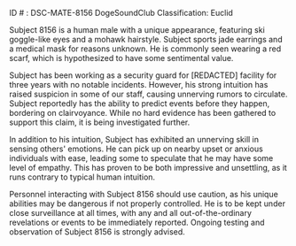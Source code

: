 ID # : DSC-MATE-8156
DogeSoundClub Classification: Euclid 

Subject 8156 is a human male with a unique appearance, featuring ski goggle-like eyes and a mohawk hairstyle. Subject sports jade earrings and a medical mask for reasons unknown. He is commonly seen wearing a red scarf, which is hypothesized to have some sentimental value. 

Subject has been working as a security guard for [REDACTED] facility for three years with no notable incidents. However, his strong intuition has raised suspicion in some of our staff, causing unnerving rumors to circulate. Subject reportedly has the ability to predict events before they happen, bordering on clairvoyance. While no hard evidence has been gathered to support this claim, it is being investigated further. 

In addition to his intuition, Subject has exhibited an unnerving skill in sensing others' emotions. He can pick up on nearby upset or anxious individuals with ease, leading some to speculate that he may have some level of empathy. This has proven to be both impressive and unsettling, as it runs contrary to typical human intuition. 

Personnel interacting with Subject 8156 should use caution, as his unique abilities may be dangerous if not properly controlled. He is to be kept under close surveillance at all times, with any and all out-of-the-ordinary revelations or events to be immediately reported. Ongoing testing and observation of Subject 8156 is strongly advised.
